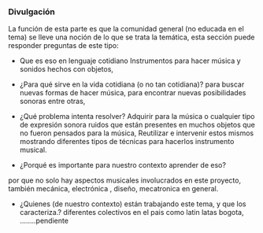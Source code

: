 ### Divulgación
La función de esta parte es que la comunidad general (no educada en el tema)
se lleve una noción de lo que se trata la temática, esta sección puede
responder  preguntas de este tipo:

* Que es eso en lenguaje cotidiano
Instrumentos para hacer música y sonidos hechos con objetos, 

* ¿Para qué sirve en la vida cotidiana (o no tan cotidiana)?
 para buscar nuevas formas de hacer música, para encontrar nuevas posibilidades sonoras entre otras,

* ¿Qué problema intenta resolver?
Adquirir para la música o cualquier tipo de expresión sonora ruidos que están presentes en muchos objetos que no fueron pensados para la música, Reutilizar e intervenir estos mismos mostrando diferentes tipos de técnicas para hacerlos instrumento musical.


* ¿Porqué es importante para nuestro contexto aprender de eso?

por que no solo hay aspectos musicales involucrados en este proyecto, también mecánica, electrónica , diseño, mecatronica en general.

* ¿Quienes (de nuestro contexto) están trabajando este tema, y que los
caracteriza.?
diferentes colectivos en el pais como latin latas bogota, ……..pendiente
